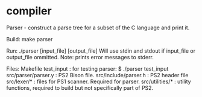 compiler
========

Parser - construct a parse tree for a subset of the C language and print it.

Build:
make parser

Run:
./parser [input_file] [output_file]
Will use stdin and stdout if input_file or output_file ommitted.
Note: prints error messages to stderr.

Files:
Makefile
test_input : for testing parser: $ ./parser test_input
src/parser/parser.y : PS2 Bison file.
src/include/parser.h : PS2 header file
src/lexer/* : files for PS1 scanner. Required for parser.
src/utilities/* : utility functions, required to build but not specifically part of PS2.

